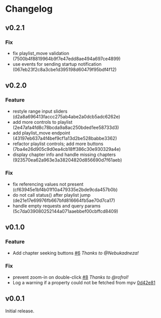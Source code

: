 # Changelog

## v0.2.1
### Fix
* fix playlist_move validation (7500b4f8819964b9f7e47edd8ae494a697ce4899)
* use events for sending startup notification (067eb23f2c8a3cbe1d395198d60479f95bdf4f12)

## v0.2.0
### Feature
* restyle range input sliders (d2a8a696413faccc275ab4abe2a0dcb5adc6262e)
* add more controls to playlist (2e47afa4fd8c78bcda9a8ac250bded1ee58733d3)
* add playlist_move endpoint (43197eb637a4f4bef9cf1a13d2be528babbe3362)
* refactor playlist controls; add more buttons (7ba4e26d905c9d0ea4cb18ff386c30e930329a4e)
* display chapter info and handle missing chapters (923570ea62a963e3a38204820d856690d7f61aeb)

### Fix
* fix referencing values not present (cf63945e1bf4b01f10a479335e2bde9cda457b0b)
* do not call status() after playlist jump (de21e17e69976fb667bfd816664fb5ae70d7ca17)
* handle empty requests and query params (5c7da039080252144a071aaebbef00cbffcd8409)


## v0.1.0
### Feature
 - Add chapter seeking buttons [#6](https://github.com/open-dynaMIX/simple-mpv-webui/pull/6) *Thanks to @Nebukadneza!*

### Fix
 - prevent zoom-in on double-click [#8](https://github.com/open-dynaMIX/simple-mpv-webui/pull/8)  *Thanks to @rofrol!*
 - Log a warning if a property could not be fetched from mpv [
0d42e81](https://github.com/open-dynaMIX/simple-mpv-webui/commit/0d42e81baa849af969f9dbf803f763106ca9d4e1)


## v0.0.1

Initial release.
